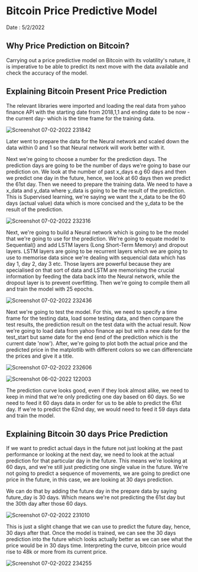 # Bitcoin Price Predictive Model
Date : 5/2/2022

## Why Price Prediction on Bitcoin?
Carrying out a price predictive model on Bitcoin with its volatility's nature, it is imperative to be able to predict its next move with the data available and check the accuracy of the model.

## Explaining Bitcoin Present Price Prediction
The relevant libraries were imported and loading the real data from yahoo finance API with the starting date from 2018,1,1 and ending date to be now -the current day- which is the time frame for the training data. 


![Screenshot 07-02-2022 231842](https://user-images.githubusercontent.com/81313873/152881811-850291aa-e4b7-42a1-8eac-e4d24dcea272.jpg)


Later went to prepare the data for the Neural network and scaled down the data within 0 and 1 so that Neural network will work better with it.


Next we're going to choose a number for the prediction days. The prediction days are going to be the number of days we're going to base our prediction on. We look at the number of past x_days e.g 60 days and then we predict one day in the future, hence, we look at 60 days then we predict the 61st day.
Then we neeed to prepare the training data. We need to have a x_data and y_data where y_data is going to be the result of the prediction. This is Supervised learning, we're saying we want the x_data to be the 60 days (actual value) data which is more concised and the y_data to be the result of the prediction.

![Screenshot 07-02-2022 232316](https://user-images.githubusercontent.com/81313873/152882297-76812fbe-2874-4aaf-9cad-cbf31942480d.jpg)



Next, we're going to build a Neural network which is going to be the model that we're going to use for the prediction. We're going to equate model to Sequential() and add LSTM layers (Long Short-Term Memory) and dropout layers. LSTM layers are going to be recurrent layers which we are going to use to memorise data since we're dealing with sequencial data which has day 1, day 2, day 3 etc. Those layers are powerful because they are specialised on that sort of data and LSTM are memorising the crucial information by feeding the data back into the Neural network, while the dropout layer is to prevent overfitting. Then we're going to compile them all and train the model with 25 epochs.

![Screenshot 07-02-2022 232436](https://user-images.githubusercontent.com/81313873/152882464-e0aa2367-dab5-4961-884b-e90edf7ed29c.jpg)

Next we're going to test the model. For this, we need to specify a time frame for the testing data, load some testing data, and then compare the test results, the prediction result on the test data with the actual result. Now we're going to load data from yahoo finance api but with a new date for the test_start but same date for the end (end of the prediction which is the current date 'now'). After, we're going to plot both the actual price and the predicted price in the matplotlib with different colors so we can differenciate the prices and give it a title.  

![Screenshot 07-02-2022 232606](https://user-images.githubusercontent.com/81313873/152882689-414e8666-aded-45a8-994f-141d295eacd4.jpg)


![Screenshot 06-02-2022 122003](https://user-images.githubusercontent.com/81313873/152678397-a1d7a201-915e-49eb-822b-eda37c63a504.jpg)


The prediction curve looks good, even if they look almost alike, we need to keep in mind that we're only predicting one day based on 60 days. So we need to feed it 60 days data in order for us to be able to predict the 61st day. If we're to predict the 62nd day, we would need to feed it 59 days data and train the model.

## Explaining Bitcoin 30 days Price Prediction

If we want to predict actual days in the future not just looking at the past performance or looking at the next day, we need to look at the actual prediction for that particular day in the future. This means we're looking at 60 days, and we're still just predicting one single value in the future. We're not going to predict a sequence of movements, we are going to predict one price in the future, in this case, we are looking at 30 days prediction.

We can do that by adding the future day in the prepare data by saying future_day is 30 days. Which means we're not predicting the 61st day but the 30th day after those 60 days.

![Screenshot 07-02-2022 231010](https://user-images.githubusercontent.com/81313873/152880843-60f9bf01-ef81-4fc6-9882-32398595bab4.jpg)

This is just a slight change that we can use to predict the future day, hence, 30 days after that. Once the model is trained, we can see the 30 days prediction into the future which looks actually better as we can see what the price would be in 30 days time. Interpreting the curve, bitcoin price would rise to 48k or more from its current price.

![Screenshot 07-02-2022 234255](https://user-images.githubusercontent.com/81313873/152885095-babff09a-7e83-4202-8d8f-471223da9609.jpg)
